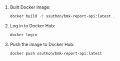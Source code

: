 1. Built Docker image: 

    ```sh
    docker build -t ssuthon/bmk-report-api:latest .
    ```

2. Log in to Docker Hub:

    ```sh
    docker login
    ```    

3. Push the image to Docker Hub:

    ```sh 
    docker push ssuthon/bmk-report-api:latest
    ```